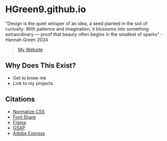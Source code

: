 # HGreen9.github.io
"Design is the quiet whisper of an idea, a seed planted in the soil of curiosity. With patience and imagination, it blossoms into something extraordinary — proof that beauty often begins in the smallest of sparks" 
-Hannah Green 2024

>[My Website](https://hgreen9.netlify.app/)

## Why Does This Exist?

* Get to know me
* Link to my projects

## Citations
* [Normalize CSS](https://necolas.github.io/normalize.css/)
* [Font Share](https://www.fontshare.com/)
* [Figma](https://www.figma.com/)
* [GSAP](https://gsap.com/)
* [Adobe Express](https://www.adobe.com/express/)